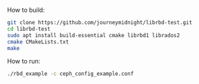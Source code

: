 How to build:

```bash
git clone https://github.com/journeymidnight/librbd-test.git
cd librbd-test
sudo apt install build-essential cmake librbd1 librados2
cmake CMakeLists.txt
make
```

How to run:

```bash
./rbd_example -c ceph_config_example.conf
```